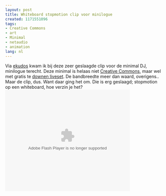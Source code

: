 ```yaml
---
layout: post
title: Whiteboard stopmotion clip voor minilogue
created: 1171551096
tags:
- Creative Commons
- art
- Minimal
- netaudio
- animation
lang: nl
---
```

Via [ekudos](http://www.ekudos.nl/artikel/reacties/6597) kwam ik bij deze zeer geslaagde clip voor de minimal DJ, minilogue terecht. Deze minimal is helaas niet [Creative Commons](http://www.epsilonlab.com/main/home/index.php?lang=en), maar wel met gratis te [downen liveset](http://www.minilogue.com/downloads_music.htm). De bandbreedte meer dan waard, overigens.. Maar de clip, dus. Want daar ging het om. Die is erg geslaagd; stopmotion op een whiteboard, hoe verzin je het? <embed style="width:400px; height:326px;" id="VideoPlayback" type="application/x-shockwave-flash" src="http://video.google.com/googleplayer.swf?docId=7187996078424829111&hl=nl" flashvars=""> </embed>
